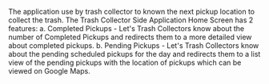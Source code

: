 The application use by trash collector to known the next pickup location to collect the trash.
The Trash Collector Side Application Home Screen has 2 features: a. Completed Pickups - Let's Trash Collectors know about the number of Completed Pickups and redirects them to a more detailed view about completed pickups. b. Pending Pickups - Let's Trash Collectors know about the pending scheduled pickups for the day and redirects them to a list view of the pending pickups with the location of pickups which can be viewed on Google Maps.
